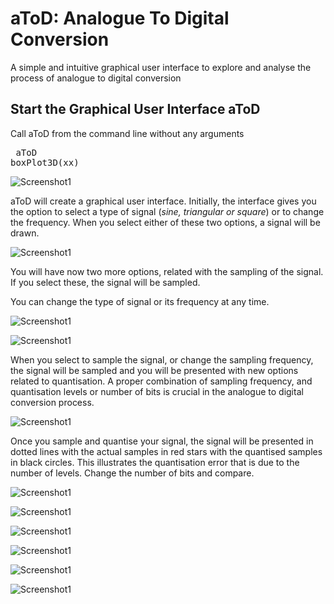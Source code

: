 # aToD:  Analogue To Digital Conversion
A simple and intuitive graphical user interface to explore and analyse the process of analogue to digital conversion

<h2 id="2">Start the Graphical User Interface aToD</h2>

<p>Call aToD from the command line without any arguments</p>

<pre class="codeinput"> aToD
boxPlot3D(xx)
</pre>
![Screenshot1](Figures/aToD1.png)



<p>aToD will create a graphical user interface. Initially, the interface gives you the option to select a type of signal (<i>sine, triangular or square</i>) or to change the frequency. When you select either of these two options, a signal will be drawn. </p>

![Screenshot1](Figures/aToD2.png)

<p>You will have now two more options, related with the sampling of the signal. If you select these, the signal will be sampled.
</p>

<p>You can change the type of signal or its frequency at any time.</p>



![Screenshot1](Figures/aToD3.png)

![Screenshot1](Figures/aToD4.png)

<p></p>



<p>When you select to sample the signal, or change the sampling frequency, the signal will be sampled and you will be presented with new options related to quantisation. A proper combination of sampling frequency, and quantisation levels or number of bits is crucial in the analogue to digital conversion process.
</p>

![Screenshot1](Figures/aToD5.png)

<p>Once you sample and quantise your signal, the signal will be presented in dotted lines with the actual samples in red stars with the quantised samples in black circles. This illustrates the quantisation error that is due to the number of levels. Change the number of bits and compare.
</p>

![Screenshot1](Figures/aToD6.png)

<p>
</p>

![Screenshot1](Figures/aToD7.png)

<p>
</p>

![Screenshot1](Figures/aToD8.png)

<p>
</p>

![Screenshot1](Figures/aToD9.png)

<p>
</p>

![Screenshot1](Figures/aToD10.png)

<p>
</p>

![Screenshot1](Figures/aToD11.png)
